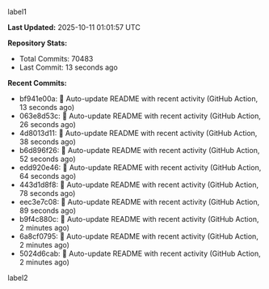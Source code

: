 
label1 
<!-- ACTIVITY_START -->
**Last Updated:** 2025-10-11 01:01:57 UTC

**Repository Stats:**
- Total Commits: 70483
- Last Commit: 13 seconds ago

**Recent Commits:**
- bf941e00a: 🤖 Auto-update README with recent activity (GitHub Action, 13 seconds ago)
- 063e8d53c: 🤖 Auto-update README with recent activity (GitHub Action, 26 seconds ago)
- 4d8013d11: 🤖 Auto-update README with recent activity (GitHub Action, 38 seconds ago)
- b6d896f26: 🤖 Auto-update README with recent activity (GitHub Action, 52 seconds ago)
- edd920e46: 🤖 Auto-update README with recent activity (GitHub Action, 64 seconds ago)
- 443d1d8f8: 🤖 Auto-update README with recent activity (GitHub Action, 78 seconds ago)
- eec3e7c08: 🤖 Auto-update README with recent activity (GitHub Action, 89 seconds ago)
- b9f4c880c: 🤖 Auto-update README with recent activity (GitHub Action, 2 minutes ago)
- 6a8cf0795: 🤖 Auto-update README with recent activity (GitHub Action, 2 minutes ago)
- 5024d6cab: 🤖 Auto-update README with recent activity (GitHub Action, 2 minutes ago)
<!-- ACTIVITY_END -->

label2
